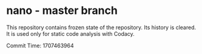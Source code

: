 # nano - master branch

This repository contains frozen state of the repository.
Its history is cleared. It is used only for static code
analysis with Codacy.

Commit Time: 1707463964